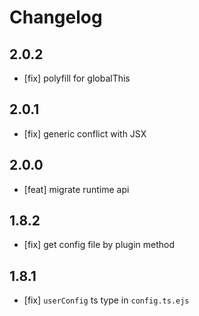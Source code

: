 # Changelog

## 2.0.2

- [fix] polyfill for globalThis

## 2.0.1

- [fix] generic conflict with JSX

## 2.0.0

- [feat] migrate runtime api

## 1.8.2

- [fix] get config file by plugin method

## 1.8.1

- [fix] `userConfig` ts type in `config.ts.ejs`
